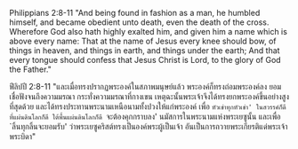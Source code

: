 Philippians 2:8-11 "And being found in fashion as a man, he humbled himself, and became obedient unto death, even the death of the cross. Wherefore God also hath highly exalted him, and given him a name which is above every name: That at the name of Jesus every knee should bow, of things in heaven, and things in earth, and things under the earth; And that every tongue should confess that Jesus Christ is Lord, to the glory of God the Father."

ฟีลิปปี 2:8-11 "และเมื่อทรงปรากฏพระองค์ในสภาพมนุษย์แล้ว พระองค์ก็ทรงถ่อมพระองค์ลง ยอมเชื่อฟังจนถึงความมรณา กระทั่งความมรณาที่กางเขน เหตุฉะนั้นพระเจ้าจึงได้ทรงยกพระองค์ขึ้นอย่างสูงที่สุดด้วย และได้ทรงประทานพระนามเหนือนามทั้งปวงให้แก่พระองค์ เพื่อ `หัวเข่าทุกหัวเข่า' ในสวรรค์ก็ดี ที่แผ่นดินโลกก็ดี ใต้พื้นแผ่นดินโลกก็ดี `จะต้องคุกกราบลง' นมัสการในพระนามแห่งพระเยซูนั้น และเพื่อ `ลิ้นทุกลิ้นจะยอมรับ' ว่าพระเยซูคริสต์ทรงเป็นองค์พระผู้เป็นเจ้า อันเป็นการถวายพระเกียรติแด่พระเจ้าพระบิดา"
